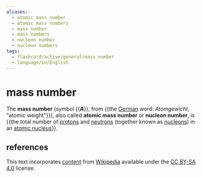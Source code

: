 ```yaml
---
aliases:
  - atomic mass number
  - atomic mass numbers
  - mass number
  - mass numbers
  - nucleon number
  - nucleon numbers
tags:
  - flashcard/active/general/mass_number
  - language/in/English
---
```


# mass number

The __mass number__ (symbol {{___A___}}, from {{the [German](German%20language.md) word: _Atomgewicht_, "atomic weight"}}), also called __atomic mass number__ or __nucleon number__, is {{the total number of [protons](proton.md) and [neutrons](neutron.md) (together known as [nucleons](nucleon.md)) in an [atomic nucleus](atomic%20nucleus.md)}}. <!--SR:!2024-10-10,60,310!2024-09-26,45,290!2024-09-25,45,290-->

## references

This text incorporates [content](https://en.wikipedia.org/wiki/mass_number) from [Wikipedia](Wikipedia.md) available under the [CC BY-SA 4.0](https://creativecommons.org/licenses/by-sa/4.0/) license.

